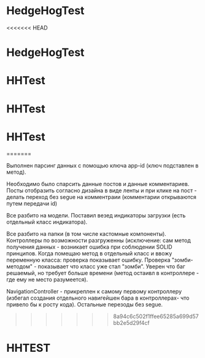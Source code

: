 # HedgeHogTest
<<<<<<< HEAD
# HedgeHogTest
# HHTest
# HHTest
# HHTest
=======

Выполнен парсинг данных с помощью ключа app-id (ключ подставлен в метод).

Необходимо было спарсить данные постов и данные комментариев. Посты отобразить согласно дизайна в виде ленты и при клике на пост - делать переход без segue на комментраии (комментарии открываются путем передачи id)

Все разбито на модели. Поставил везед индикаторы загрузки (есть отдельный класс индикатора).

Все разбито на папки (в том числе кастомные компоненты). Контроллеры по возможности разгруженны (исключение: сам метод получения данных - возникает ошибка при соблюдении SOLID принципов. Когда помещаю метод в отдельный класс и ввожу переменную класса: проверка показывает ошибку. Проверка "зомби-методом" - показывает что класс уже стал "зомби". Уверен что баг решаемый, но требует больше времени (метод остаивл в контроллере - где ему не место разумеется). 

NavigationController - прикреплен к самому первому контроллеру (избегал создания отдельного навигейшен бара в контроллерах- что привело бы к росту кода). Остальные перезоды без segue.


>>>>>>> 8a94c6c502f1ffee65285a699d57bb2e5d29f4cf
# HHTEST
